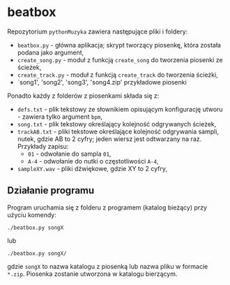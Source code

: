 beatbox
======================

Repozytorium `pythonMuzyka` zawiera następujące pliki i foldery:
  * `beatbox.py` - główna aplikacja; skrypt tworzący piosenkę, która została podana jako argument,
  * `create_song.py` - moduł z funkcją `create_song` do tworzenia piosenki ze ścieżek,
  * `create_track.py` - moduł z funkcją `create_track` do tworzenia ścieżki,
  * `song1', 'song2', 'song3', 'song4.zip' przykładowe piosenki 

Ponadto każdy z folderów z piosenkami składa się z:
  * `defs.txt` - plik tekstowy ze słownikiem opisującym konfigurację utworu - zawiera tylko argument `bpm`,
  * `song.txt` - plik tekstowy określający kolejność odgrywanych ścieżek,
  * `trackAB.txt` - pliki tekstowe określające kolejność odgrywania sampli, nutek, gdzie AB to 2 cyfry; jeden wiersz jest odtwarzany na raz. Przykłady zapisu:
     * `01` - odwołanie do sampla `01`,
     * `A-4` - odwołanie do nutki o częstotliwości `A-4`,
  * `sampleXY.wav` - pliki dźwiękowe, gdzie XY to 2 cyfry,


Działanie programu
------------------
   
Program uruchamia się z folderu z programem (katalog bieżący) przy użyciu komendy:

```
./beatbox.py songX
```
lub 
```
./beatbox.py songX/
```
gdzie `songX` to nazwa katalogu z piosenką lub nazwa pliku w formacie `*.zip`.
Piosenka zostanie utworzona w katalogu bierzącym. 
